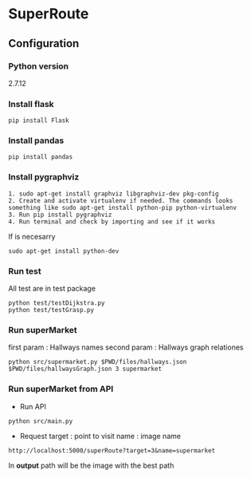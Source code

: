 # SuperRoute

## Configuration
### Python version
2.7.12
### Install flask
```
pip install Flask
```
### Install pandas
```
pip install pandas
```
### Install pygraphviz
```
1. sudo apt-get install graphviz libgraphviz-dev pkg-config
2. Create and activate virtualenv if needed. The commands looks something like sudo apt-get install python-pip python-virtualenv
3. Run pip install pygraphviz
4. Run terminal and check by importing and see if it works
```
If is necesarry
```
sudo apt-get install python-dev
```
### Run test
All test are in test package
```
python test/testDijkstra.py
python test/testGrasp.py
```
### Run superMarket
first param : Hallways names
second param : Hallways graph relationes
```
python src/supermarket.py $PWD/files/hallways.json $PWD/files/hallwaysGraph.json 3 supermarket 
```
### Run superMarket from API
* Run API
```
python src/main.py
```
* Request
target : point to visit
name : image name
```
http://localhost:5000/superRoute?target=3&name=supermarket
```


In **output** path will be the image with the best path